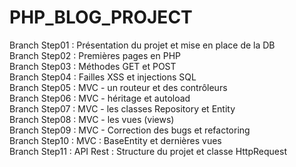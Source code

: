 # PHP_BLOG_PROJECT

Branch Step01 : Présentation du projet et mise en place de la DB<br />
Branch Step02 : Premières pages en PHP<br />
Branch Step03 : Méthodes GET et POST<br />
Branch Step04 : Failles XSS et injections SQL<br />
Branch Step05 : MVC - un routeur et des contrôleurs<br />
Branch Step06 : MVC - héritage et autoload<br />
Branch Step07 : MVC - les classes Repository et Entity<br />
Branch Step08 : MVC - les vues (views)<br />
Branch Step09 : MVC - Correction des bugs et refactoring<br />
Branch Step10 : MVC : BaseEntity et dernières vues<br />
Branch Step11 : API Rest : Structure du projet et classe HttpRequest<br />

